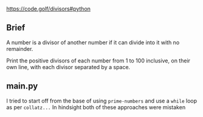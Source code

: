 
https://code.golf/divisors#python

## Brief

A number is a divisor of another number if it can divide into it with no remainder.

Print the positive divisors of each number from 1 to 100 inclusive, on their own line, with each divisor separated by a space.

## main.py

I tried to start off from the base of using `prime-numbers` and use a `while` loop as per `collatz...` In hindsight both of these approaches were mistaken